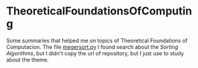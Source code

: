 # TheoreticalFoundationsOfComputing
Some summaries that helped me on topics of Theoretical Foundations of Computacion.
The file [megersort.py](https://github.com/guilhermea23/TheoreticalFoundationsOfComputing/blob/main/mergesort.py) I found search about the _Sorting Algorithms_, but I didn't copy the url of repository, but I just use to study about the theme.
